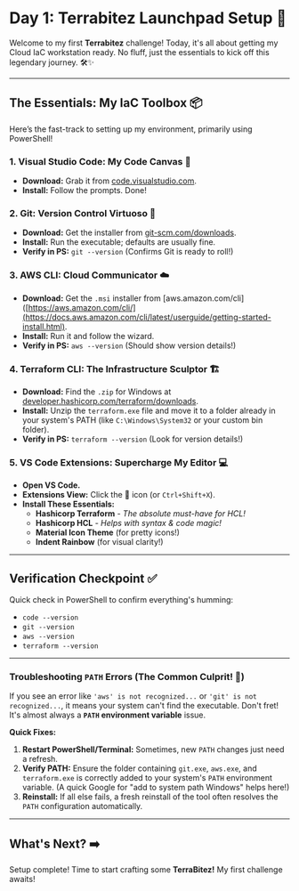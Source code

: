 # Day 1: Terrabitez Launchpad Setup 🚀

Welcome to my first **Terrabitez** challenge! Today, it's all about getting my Cloud IaC workstation ready. No fluff, just the essentials to kick off this legendary journey. 🛠️✨

---

## The Essentials: My IaC Toolbox 📦

Here’s the fast-track to setting up my environment, primarily using PowerShell!

### 1. Visual Studio Code: My Code Canvas 🎨
* **Download:** Grab it from [code.visualstudio.com](https://code.visualstudio.com/).
* **Install:** Follow the prompts. Done!

### 2. Git: Version Control Virtuoso 🔄
* **Download:** Get the installer from [git-scm.com/downloads](https://git-scm.com/downloads).
* **Install:** Run the executable; defaults are usually fine.
* **Verify in PS:** `git --version` (Confirms Git is ready to roll!)

### 3. AWS CLI: Cloud Communicator ☁️
* **Download:** Get the `.msi` installer from [aws.amazon.com/cli]([https://aws.amazon.com/cli/](https://docs.aws.amazon.com/cli/latest/userguide/getting-started-install.html).
* **Install:** Run it and follow the wizard.
* **Verify in PS:** `aws --version` (Should show version details!)

### 4. Terraform CLI: The Infrastructure Sculptor 🏗️
* **Download:** Find the `.zip` for Windows at [developer.hashicorp.com/terraform/downloads](https://developer.hashiCorp.com/terraform/downloads).
* **Install:** Unzip the `terraform.exe` file and move it to a folder already in your system's PATH (like `C:\Windows\System32` or your custom bin folder).
* **Verify in PS:** `terraform --version` (Look for version details!)

### 5. VS Code Extensions: Supercharge My Editor 💻
* **Open VS Code.**
* **Extensions View:** Click the 🧩 icon (or `Ctrl+Shift+X`).
* **Install These Essentials:**
    * **Hashicorp Terraform** - *The absolute must-have for HCL!*
    * **Hashicorp HCL** - *Helps with syntax & code magic!*
    * **Material Icon Theme** (for pretty icons!)
    * **Indent Rainbow** (for visual clarity!)

---

## Verification Checkpoint ✅

Quick check in PowerShell to confirm everything's humming:

* `code --version`
* `git --version`
* `aws --version`
* `terraform --version`

---

### Troubleshooting `PATH` Errors (The Common Culprit! 😤)

If you see an error like `'aws' is not recognized...` or `'git' is not recognized...`, it means your system can't find the executable. Don't fret! It's almost always a **`PATH` environment variable** issue.

**Quick Fixes:**
1.  **Restart PowerShell/Terminal:** Sometimes, new `PATH` changes just need a refresh.
2.  **Verify PATH:** Ensure the folder containing `git.exe`, `aws.exe`, and `terraform.exe` is correctly added to your system's `PATH` environment variable. (A quick Google for "add to system path Windows" helps here!)
3.  **Reinstall:** If all else fails, a fresh reinstall of the tool often resolves the `PATH` configuration automatically.

---

## What's Next? ➡️

Setup complete! Time to start crafting some **TerraBitez!** My first challenge awaits!
